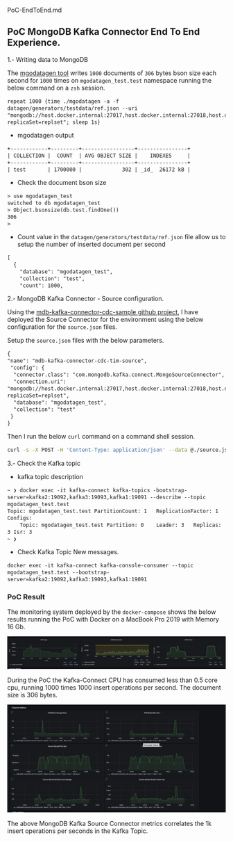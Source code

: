 PoC-EndToEnd.md

## PoC MongoDB Kafka Connector End To End Experience.

1.- Writing data to MongoDB

The [mgodatagen tool](https://github.com/feliixx/mgodatagen) writes `1000` documents of `306` bytes bson size each second for `1000` times on `mgodatagen_test.test` namespace running the below command on a `zsh` session.

```
repeat 1000 {time ./mgodatagen -a -f datagen/generators/testdata/ref.json --uri  "mongodb://host.docker.internal:27017,host.docker.internal:27018,host.docker.internal:27019/?replicaSet=replset"; sleep 1s}
```

- mgodatagen output

```
+------------+---------+-----------------+----------------+
| COLLECTION |  COUNT  | AVG OBJECT SIZE |    INDEXES     |
+------------+---------+-----------------+----------------+
| test       | 1700000 |             302 | _id_  26172 kB |
````

- Check the document bson size
```
> use mgodatagen_test
switched to db mgodatagen_test
> Object.bsonsize(db.test.findOne())
306
>
```
- Count value in the `datagen/generators/testdata/ref.json` file allow us to setup the number of inserted document per second
```
[
  {
    "database": "mgodatagen_test",
    "collection": "test",
    "count": 1000,
```

2.- MongoDB Kafka Connector - Source configuration.

Using the [mdb-kafka-connector-cdc-sample github project](https://github.com/esdiegoer/mdb-kafka-connector-cdc-sample), I have deployed the Source Connector for the environment using the below configuration for the `source.json` files.

Setup the `source.json` files with the below parameters.

```
{
"name": "mdb-kafka-connector-cdc-tim-source",
 "config": {
  "connector.class": "com.mongodb.kafka.connect.MongoSourceConnector",
  "connection.uri": "mongodb://host.docker.internal:27017,host.docker.internal:27018,host.docker.internal:27019/?replicaSet=replset",
  "database": "mgodatagen_test",
  "collection": "test"
 }
}
```

Then I run the below `curl` command on a command shell session.
```zsh
curl -s -X POST -H 'Content-Type: application/json' --data @./source.json http://localhost:8083/connectors
```

3.- Check the Kafka topic


* kafka topic description
```
~ ❯ docker exec -it kafka-connect kafka-topics -bootstrap-server=kafka2:19092,kafka3:19093,kafka1:19091 --describe --topic mgodatagen_test.test
Topic: mgodatagen_test.test	PartitionCount: 1	ReplicationFactor: 1	Configs:
	Topic: mgodatagen_test.test	Partition: 0	Leader: 3	Replicas: 3	Isr: 3
~ ❯
```

* Check Kafka Topic New messages.
```
docker exec -it kafka-connect kafka-console-consumer --topic mgodatagen_test.test --bootstrap-server=kafka2:19092,kafka3:19093,kafka1:19091
```

### PoC Result

The monitoring system deployed by the `docker-compose` shows the below results running the PoC with Docker on a MacBook Pro 2019 with Memory 16 Gb. 

![image](./cpu_image.png)

During the PoC the Kafka-Connect CPU has consumed less than 0.5 core cpu, running 1000 times 1000 insert operations per second. The document size is 306 bytes.

![image](./Source_metrics.png)

The above MongoDB Kafka Source Connector metrics correlates the 1k insert operations per seconds in the Kafka Topic.
